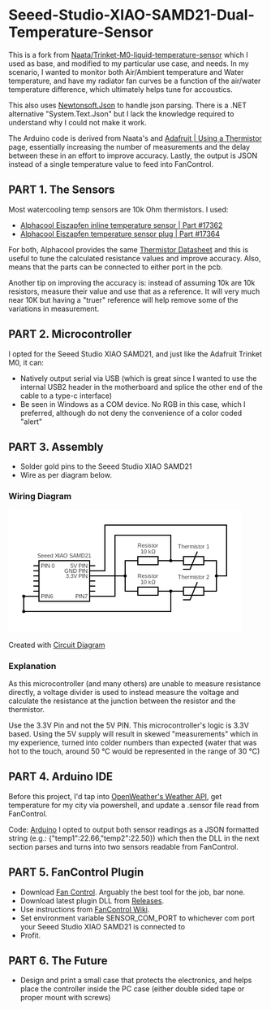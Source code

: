 # Seeed-Studio-XIAO-SAMD21-Dual-Temperature-Sensor
This is a fork from [Naata/Trinket-M0-liquid-temperature-sensor](https://github.com/Naata/Trinket-M0-liquid-temperature-sensor/tree/main) which I used as base, and modified to my particular use case, and needs. 
In my scenario, I wanted to monitor both Air/Ambient temperature and Water temperature, and have my radiator fan curves be a function of the air/water temperature difference, which ultimately helps tune for accoustics. 

This also uses [Newtonsoft.Json](https://www.newtonsoft.com/json) to handle json parsing. There is a .NET alternative "System.Text.Json" but I lack the knowledge required to understand why I could not make it work. 

The Arduino code is derived from Naata's and [Adafruit | Using a Thermistor](https://learn.adafruit.com/thermistor/using-a-thermistor) page, essentially increasing the number of measurements and the delay between these in an effort to improve accuracy. Lastly, the output is JSON instead of a single temperature value to feed into FanControl.

## PART 1. The Sensors

Most watercooling temp sensors are 10k Ohm thermistors. I used:
- [Alphacool Eiszapfen inline temperature sensor | Part #17362](https://shop.alphacool.com/en/shop/controllers-and-sensors/temperature-sensor/17362-alphacool-eiszapfen-temperature-sensor-g1/4-ig/ig-with-ag-adapter-chrome)
- [Alphacool Eiszapfen temperature sensor plug | Part #17364](https://shop.alphacool.com/en/shop/controllers-and-sensors/temperature-sensor/17364-alphacool-eiszapfen-temperature-sensor-plug-g1/4-chrome)

For both, Alphacool provides the same [Thermistor Datasheet](https://www.alphacool.com/download/kOhm_Sensor_Table_Alphacool.pdf) and this is useful to tune the calculated resistance values and improve accuracy. Also, means that the parts can be connected to either port in the pcb.

Another tip on improving the accuracy is: instead of assuming 10k are 10k resistors, measure their value and use that as a reference. It will very much near 10K but having a "truer" reference will help remove some of the variations in measurement. 

## PART 2. Microcontroller

I opted for the Seeed Studio XIAO SAMD21, and just like the Adafruit Trinket M0, it can:
- Natively output serial via USB (which is great since I wanted to use the internal USB2 header in the motherboard and splice the other end of the cable to a type-c interface)
- Be seen in Windows as a COM device. No RGB in this case, which I preferred, although do not deny the convenience of a color coded "alert"

## PART 3. Assembly
- Solder gold pins to the Seeed Studio XIAO SAMD21
- Wire as per diagram below. 


### Wiring Diagram

![Wiring Diagram](https://github.com/gmoorec/Seeed-Studio-XIAO-SAMD21-Dual-Temperature-Sensor/blob/main/circuit.png?raw=true)

Created with [Circuit Diagram](https://www.circuit-diagram.org)

### Explanation
As this microcontroller (and many others) are unable to measure resistance directly, a voltage divider is used to instead measure the voltage and calculate the resistance at the junction between the resistor and the thermistor.

Use the 3.3V Pin and not the 5V PIN. This microcontroller's logic is 3.3V based. Using the 5V supply will result in skewed "measurements" which in my experience, turned into colder numbers than expected (water that was hot to the touch, around 50 °C would be represented in the range of 30 °C) 

## PART 4. Arduino IDE

Before this project, I'd tap into [OpenWeather's Weather API](https://openweathermap.org/api), get temperature for my city via powershell, and update a .sensor file read from FanControl. 

Code: [Arduino](https://github.com/gmoorec/XIAO-M0-Dual-Temperature-Sensor/blob/main/src/xiao_samd21_temp_sensor.ino)
I opted to output both sensor readings as a JSON formatted string (e.g.: {"temp1":22.66,"temp2":22.50}) which then the DLL in the next section parses and turns into two sensors readable from FanControl.

## PART 5. FanControl Plugin
-  Download [Fan Control](https://github.com/Rem0o/FanControl.Releases). Arguably the best tool for the job, bar none.
-  Download latest plugin DLL from [Releases](https://github.com/gmoorec/XIAO-M0-Dual-Temperature-Sensor/releases/).
-  Use instructions from [FanControl Wiki](https://github.com/Rem0o/FanControl.Releases/wiki/Plugins#requirements).
-  Set environment variable SENSOR_COM_PORT to whichever com port your Seeed Studio XIAO SAMD21 is connected to
-  Profit. 

## PART 6. The Future

- Design and print a small case that protects the electronics, and helps place the controller inside the PC case (either double sided tape or proper mount with screws)
